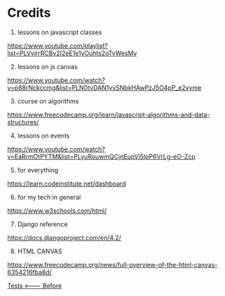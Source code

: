 # Credits

1. lessons on javascript classes

https://www.youtube.com/playlist?list=PLVvjrrRCBy2I2eE1e1yOuhts2oTvWesMy


2. lessons on js canvas

https://www.youtube.com/watch?v=p88rNckccmg&list=PLN0tvDAN1yvSNbkHAwPzJ5O4pP_e2vyme

3. course on algorithms 

https://www.freecodecamp.org/learn/javascript-algorithms-and-data-structures/


4. lessons on events

https://www.youtube.com/watch?v=EaRrmOtPYTM&list=PLyuRouwmQCjnEupVi5lpP6VrLg-eO-Zcp

5. for everything

https://learn.codeinstitute.net/dashboard

6. for my tech in general

https://www.w3schools.com/html/

7. Django reference

https://docs.djangoproject.com/en/4.2/

8. HTML CANVAS

https://www.freecodecamp.org/news/full-overview-of-the-html-canvas-6354216fba8d/


 [Tests <--- Before](tests.md)  
 
